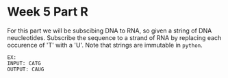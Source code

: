 # Week 5 Part R

For this part we will be subscibing DNA to RNA, so given a string of DNA neucleotides. Subscribe the sequence to a strand of RNA by replacing each occurence of 'T' with a 'U'. Note that strings are immutable in `python`.
```
EX:
INPUT: CATG
OUTPUT: CAUG
```
